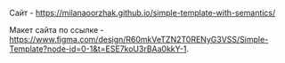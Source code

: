 Сайт - https://milanaoorzhak.github.io/simple-template-with-semantics/

Макет сайта по ссылке - https://www.figma.com/design/R60mkVeTZN2T0RENyG3VSS/Simple-Template?node-id=0-1&t=ESE7koU3rBAa0kkY-1.
